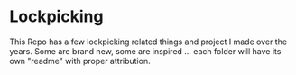 # Lockpicking

This Repo has a few lockpicking related things and project I made over the years.
Some are brand new, some are inspired ... each folder will have its own "readme" with proper attribution.

